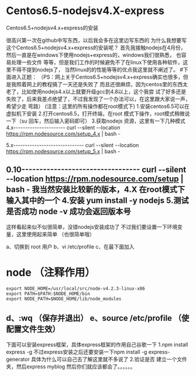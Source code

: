 # Centos6.5-nodejsv4.X-express

Centos6.5+nodejsv4.x+express的安装

很高兴第一次在github中写东西，以后我会多在这里边写东西的
为什么我想要写这个Centos6.5+nodejsv4.x+express的安装呢？
首先我接触nodejs在4月份，
然后一直是在windows下使用nodejs+express的，windows我们很熟悉，
也容易处理一些文件
等等，但是我们工作的时候避免不了在linux下使用各种软件，这里不得不提到nodejs了，
当然linux的的性能等等的优点我这里就不阐述了。
#下面进入正题：
（PS：网上关于Centos6.5+nodejsv4.x+express确实也很多，但是我照着网上的教程搞了一天还是失败了
而且还很麻烦，因为centos里的东西太老了，比如使用nodejs4.x以上就要升级gcc到4.8以上，这个我尝
试了好多还是失败了，后来我差点绝望了，不过我发现了一个办法可以，在这里跟大家说一声，希望少走
弯路）
(注意：这里的所有操作都在root模式下)
1.安装centos6.5可以在虚拟机下安装
2.打开centos6.5，打开终端，在root
模式下操作，root模式稍微说一下（su
回车，然后输入密码即可）
3.获取nodejs 资源，这里有一下几种模式
 4.x----------------------
curl --silent --location https://rpm.nodesource.com/setup_4.x | bash -

 5.x------------------------------
curl --silent --location https://rpm.nodesource.com/setup_5.x | bash -

 0.10---------------------------------
curl --silent --location https://rpm.nodesource.com/setup | bash -
我当然安装比较新的版本，4.X
在root模式下输入其中的一个
4.安装
yum install -y nodejs
5.测试是否成功
node -v
成功会返回版本号
--------------------------------------------------------------------
这样看起来似不似很简单，没错nodejs安装成功了
不过我们要设置一下环境变量，这里使用起来简单
（也很简单哦）

a、切换到 root 用户
b、vi /etc/profile
c、在最下面加入
# node （注释作用）
    export NODE_HOME=/usr/local/src/node-v4.2.3-linux-x86
    export PATH=$PATH:$NODE_HOME/bin  
    export NODE_PATH=$NODE_HOME/lib/node_modules 
d、:wq （保存并退出）
e、source /etc/profile （使配置文件生效）
-------------------------------------------------------------------
下面可以安装express框架，具体express框架的作用自己谷歌一下
1.npm install express -g
不过express安装之后还要安装一下npm install -g express-generator
具体为什么可以自己去了解这里就不多说了
2.验证是否
建立一个文件夹，然后express myblog
然后你们就应该都会了。。。。。。
